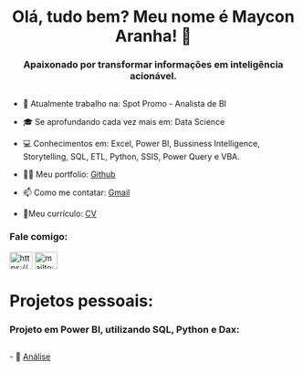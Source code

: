 <h1 align="center">Olá, tudo bem? Meu nome é Maycon Aranha! 👋</h1>
<h3 align="center">Apaixonado por transformar informações em inteligência acionável.</h3>

<h2 align="center"></h2>

- 🔭 Atualmente trabalho na: Spot Promo - Analista de BI 

- 🎓 Se aprofundando cada vez mais em: Data Science

- 💻 Conhecimentos em: Excel, Power BI, Bussiness Intelligence, Storytelling, SQL, ETL, Python, SSIS, Power Query e VBA.

- 👨‍💻 Meu portfolio: <a href="https://github.com/mayconaranha">Github</a>

- 📫 Como me contatar: <a href="maicodob@gmail.com">Gmail</a>

- 📄Meu currículo: <a href="https://drive.google.com/file/d/1rH0kw-7MNyCv_HcI9WSDEondpg74Ethp/view">CV</a>


<h3 align="left">Fale comigo:</h3>
<p align="left">
<a href="https://www.linkedin.com/in/maycon-henrique-aranha-da-silva-319b87193/" target="blank"><img align="center" src="https://upload.wikimedia.org/wikipedia/commons/8/81/LinkedIn_icon.svg" alt="https://www.linkedin.com/in/maycon-henrique-aranha-da-silva-319b87193/" height="30" width="40" /></a>
<a href="mailto:maicodob@gmail.com?" target="blank"><img align="center" src="https://www.svgrepo.com/show/303161/gmail-icon-logo.svg" alt="mailto:maicodob@gmail.com?" height="30" width="40" /></a>
</p>

<h1 align="left">Projetos pessoais:</h1>
<h3 align="left">Projeto em Power BI, utilizando SQL, Python e Dax:</h3>
<h2 align="center"></h2>
- 🎯 <a href="https://github.com/mayconaranha">Análise</a>
